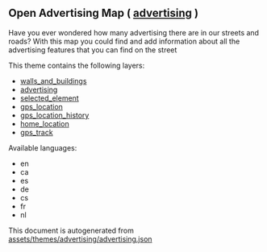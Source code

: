 [//]: # (WARNING: this file is automatically generated. Please find the sources at the bottom and edit those sources)

 Open Advertising Map ( [advertising](https://mapcomplete.osm.be/advertising) ) 
--------------------------------------------------------------------------------



Have you ever wondered how many advertising there are in our streets and roads? With this map you could find and add information about all the advertising features that you can find on the street

This theme contains the following layers:



  - [walls_and_buildings](../Layers/walls_and_buildings.md)
  - [advertising](../Layers/advertising.md)
  - [selected_element](../Layers/selected_element.md)
  - [gps_location](../Layers/gps_location.md)
  - [gps_location_history](../Layers/gps_location_history.md)
  - [home_location](../Layers/home_location.md)
  - [gps_track](../Layers/gps_track.md)


Available languages:



  - en
  - ca
  - es
  - de
  - cs
  - fr
  - nl
 

This document is autogenerated from [assets/themes/advertising/advertising.json](https://github.com/pietervdvn/MapComplete/blob/develop/assets/themes/advertising/advertising.json)

